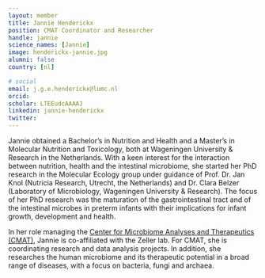 ```yaml
---
layout: member
title: Jannie Henderickx
position: CMAT Coordinator and Researcher
handle: jannie
science_names: [Jannie]
image: henderickx-jannie.jpg
alumni: false
country: [nl]

# social
email: j.g.e.henderickx@lumc.nl
orcid:
scholar: LTEEudcAAAAJ
linkedin: jannie-henderickx
twitter:
---
```


Jannie obtained a Bachelor’s in Nutrition and Health and a Master’s in Molecular Nutrition and Toxicology, both at Wageningen University & Research in the Netherlands. With a keen interest for the interaction between nutrition, health and the intestinal microbiome, she started her PhD research in the Molecular Ecology group under guidance of Prof. Dr. Jan Knol (Nutricia Research, Utrecht, the Netherlands) and Dr. Clara Belzer (Laboratory of Microbiology, Wageningen University & Research). The focus of her PhD research was the maturation of the gastrointestinal tract and of the intestinal microbes in preterm infants with their implications for infant growth, development and health.

In her role managing the [Center for Microbiome Analyses and Therapeutics (CMAT)](https://www.lumc.nl/en/research/facilities/center-for-microbiome-analyses-and-therapeutics/), Jannie is co-affiliated with the Zeller lab. For CMAT, she is coordinating research and data analysis projects. In addition, she researches the human microbiome and its therapeutic potential in a broad range of diseases, with a focus on bacteria, fungi and archaea.
